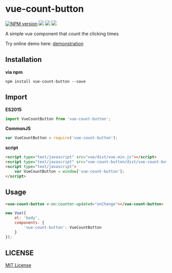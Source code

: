 vue-count-button
=======================
[![NPM version][npm-image]][npm-url]
![][david-url]
![][dt-url]
![][license-url]

A simple vue component that count the clicking times


Try online demo here: [demonstration](http://leftstick.github.io/vue-count-button/)


## Installation

**via npm**

```shell
npm install vue-count-button --save
```

## Import

**ES2015**

```javascript
import VueCountButton from 'vue-count-button';
```

**CommonJS**

```javascript
var VueCountButton = require('vue-count-button');
```

**script**

```html
<script type="text/javascript" src="vue/dist/vue.min.js"></script>
<script type="text/javascript" src="vue-count-button/dist/vue-count-button.js"></script>
<script type="text/javascript">
    var VueCountButton = window['vue-count-button'];
</script>
```

## Usage ##

```html
<vue-count-button v-on:counter-updated="onChange"></vue-count-button>
```

```JavaScript
new Vue({
    el: 'body',
    components: {
        'vue-count-button': VueCountButton
    }
});
```


## LICENSE ##

[MIT License](https://raw.githubusercontent.com/leftstick/vue-count-button/master/LICENSE)


[npm-url]: https://npmjs.org/package/vue-count-button
[npm-image]: https://img.shields.io/npm/v/vue-count-button.svg
[david-url]: https://david-dm.org/leftstick/vue-count-button.png
[dt-url]:https://img.shields.io/npm/dt/vue-count-button.svg
[license-url]:https://img.shields.io/npm/l/vue-count-button.svg
